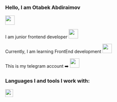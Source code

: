 ### Hello, I am Otabek Abdiraimov 
<img src="https://media.giphy.com/media/gM5qFksULw54NMWyry/giphy.gif" width="30px" />

I am junior frontend developer <img src="https://media.giphy.com/media/RJzm826vu7WbJvBtxX/giphy.gif" width="30px" /> <br />

Currently, I am learning FrontEnd development <img src="https://media.giphy.com/media/ln7z2eWriiQAllfVcn/giphy.gif" width="30px" />


This is my telegram account ➡️ <a href="https://t.me/abdiraimov2009"><img src="https://media.giphy.com/media/ZcdZ7ldgeIhfesqA6E/giphy.gif" width="30px"><a/> <br/>

### Languages I and tools I work with:

<code><img src="https://encrypted-tbn0.gstatic.com/images?q=tbn:ANd9GcQkm8GpcnmdkA3C--TprF7WQAGtdIiTqYCZSPad3IR_kA&s" height="25px"><code/>
